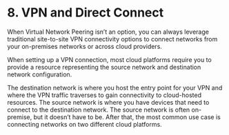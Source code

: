 # 8. VPN and Direct Connect

When Virtual Network Peering isn’t an option, you can always leverage traditional site-to-site VPN connectivity options to connect networks from your on-premises networks or across cloud providers.

When setting up a VPN connection, most cloud platforms require you to provide a resource representing the source network and destination network configuration. 

The destination network is where you host the entry point for your VPN and where the VPN traffic traverses to gain connectivity to cloud-hosted resources. The source network is where you have devices that need to connect to the destination network. The source network is often on-premise, but it doesn’t have to be. After that, the most common use case is connecting networks on two different cloud platforms.